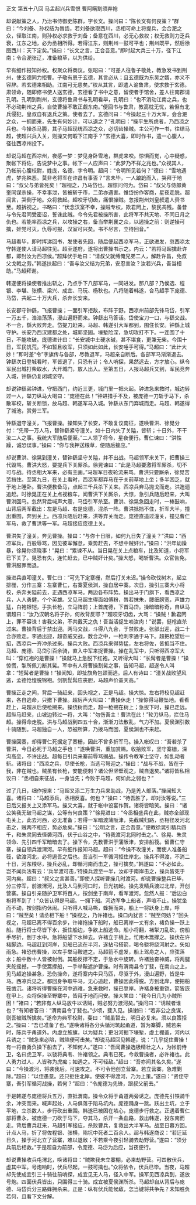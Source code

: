 正文 第五十八回 马孟起兴兵雪恨 曹阿瞒割须弃袍

却说献策之人，乃治书侍御史陈群，字长文。操问曰：“陈长文有何良策？”群曰：“今刘备、孙权结为唇齿，若刘备欲取西川，丞相可命上将提兵，会合淝之众，径取江南，则孙权必求救于刘备；备意在西川，必无心救权；权无救则力乏兵衰，江东之地，必为丞相所得。若得江东，则荆州一鼓可平也；荆州既平，然后徐图西川：天下定矣。”操曰：“长文之言，正合吾意。”即时起大兵三十万，径下江南；令合淝张辽，准备粮草，以为供给。

早有细作报知孙权。权聚众将商议。张昭曰：“可差人往鲁子敬处，教急发书到荆州，使玄德同力拒曹。子敬有恩于玄德，其言必从；且玄德既为东吴之婿，亦义不容辞。若玄德来相助。江南可无患矣。”权从其言，即遣人谕鲁肃，使求救于玄德。肃领命，随即修书使人送玄德，玄德看了书中之意，留使者于馆舍，差人往南郡请孔明。孔明到荆州，玄德将鲁肃书与孔明看毕，孔明曰：“也不消动江南之兵，也不必动荆州之兵，自使曹操不敢正觑东南。”便回书与鲁肃，教高枕无忧，若但有北兵侵犯，皇叔自有退兵之策。使者去了。玄德问曰：“今操起三十万大军，会合淝之众，一拥而来，先生有何妙计，可以退之？”孔明曰：“操平生所虑者，乃西凉之兵也。今操杀马腾，其子马超现统西凉之众，必切齿操贼。主公可作一书，往结马超，使超兴兵入关，则操又何暇下江南乎？”玄德大喜，即时作书，遣一心腹人，径往西凉州投下。

却说马超在西凉州，夜感一梦：梦见身卧雪地，群虎来咬。惊惧而觉，心中疑惑，聚帐下将佐，告说梦中之事。帐下一人应声曰：“此梦乃不祥之兆也。”众视其人，乃帐前心腹校尉，姓庞，名德，字令明。超问：“令明所见若何？”德曰：“雪地遇虎，梦兆殊恶。莫非老将军在许昌有事否？”言未毕，一人踉跄而入，哭拜于地曰：“叔父与弟皆死矣！”超视之，乃马岱也。超惊问何为。岱曰：“叔父与侍郎黄奎同谋杀操，不幸事泄，皆被斩于市，二弟亦遇害。惟岱扮作客商，星夜走脱。超闻言，哭倒于地。众将救起。超咬牙切齿，痛恨操贼。忽报荆州刘皇叔遣人赍书至。超拆视之。书略曰：“伏念汉室不幸，操贼专权，欺君罔上，黎民凋残。备昔与令先君同受密诏，誓诛此贼。今令先君被操所害，此将军不共天地、不同日月之仇也。若能率西凉之兵，以攻操之右，备当举荆襄之众，以遏操之前：则逆操可擒，奸党可灭，仇辱可报，汉室可兴矣。书不尽言，立待回音。”

马超看毕，即时挥涕回书，发使者先回，随后便起西凉军马，正欲进发，忽西凉太守韩遂使人请马超往见。超至遂府，遂将出曹操书示之。内云：“若将马超擒赴许都，即封汝为西凉侯。”超拜伏于地曰：“请叔父就缚俺兄弟二人，解赴许昌，免叔父戈戟之劳。”韩遂扶起曰：“吾与汝父结为兄弟，安忍害汝？汝若兴兵，吾当相助。”马超拜谢。

韩遂便将操使者推出斩之，乃点手下八部军马，一同进发。那八部？乃侯选、程银、李堪、张横、梁兴、成宜、马玩、杨秋也。八将随着韩遂，合马超手下庞德、马岱，共起二十万大兵，杀奔长安来。

长安郡守钟繇，飞报曹操；一面引军拒敌，布阵于野。西凉州前部先锋马岱，引军一万五千，浩浩荡荡，漫山遍野而来。钟繇出马答话。岱使宝刀一口，与繇交战。不一合，繇大败奔走。岱提刀赶来。马超、韩遂引大军都到，围住长安。钟繇上城守护。长安乃西汉建都之处，城郭坚固。壕堑险深，急切攻打不下。一连围了十日，不能攻破。庞德进计曰：“长安城中土硬水碱，甚不堪食，更兼无柴。今围十日，军民饥荒。不如暂且收军，只须如此如此，长安唾手可得。”马超曰：“此计大妙！”即时差“令”字旗传与各部，尽教退军，马超亲自断后。各部军马渐渐退去。钟繇次日登城看时，军皆退了，只恐有计；令人哨探，果然远去，方才放心。纵令军民出城打柴取水，大开城门，放人出入。至第五日，人报马超兵又到，军民竞奔入城，钟繇仍复闭城坚守。

却说钟繇弟钟进，守把西门，约近三更，城门里一把火起。钟进急来救时，城边转过一人，举刀纵马大喝曰：“庞德在此！”钟进措手不及，被庞德一刀斩于马下，杀散军校，斩关断锁，放马超、韩遂军马入城。钟繇从东门弃城而走。马超、韩遂得了城池，赏劳三军。

钟繇退守潼关，飞报曹操。操知失了长安，不敢复议南征，遂唤曹洪、徐晃分付：“先带一万人马，替钟繇紧守潼关。如十日内失了关隘，皆斩；十日外，不干汝二人之事。我统大军随后便至。”二人领了将令，星夜便行。曹仁谏曰：“洪性躁，诚恐误事。”操曰：“你与我押送粮草，便随后接应。”

却说曹洪、徐晃到潼关，替钟繇坚守关隘，并不出战。马超领军来关下，把曹操三代毁骂。曹洪大怒，要提兵下关厮杀。徐晃谏曰：“此是马超要激将军厮杀，切不可与战。待丞相大军来，必有主画。”马超军日夜轮流来骂。曹洪只要厮杀，徐晃苦苦挡住。至第九日，在关上看时，西凉军都弃马在于关前草地上坐；多半困乏，就于地上睡卧。曹洪便教备马，点起三千兵杀下关来。西凉兵弃马抛戈而走。洪迤逦追赶。时徐晃正在关上点视粮车，闻曹洪下关厮杀，大惊，急引兵随后赶来，大叫曹洪回马。忽然背后喊声大震，马岱引军杀至。曹洪、徐晃急回走时，一棒鼓响，山背后两军截出：左是马超、右是庞德，混杀一阵。曹洪抵挡不住，折军大半，撞出重围，奔到关上。西凉兵随后赶来，洪等弃关而走。庞德直追过潼关，撞见曹仁军马，救了曹洪等一军。马超接应庞德上关。

曹洪失了潼关。奔见曹操。操曰：“与你十日限，如何九日失了潼关？”洪曰：“西凉军兵，百般辱骂，因见彼军懈怠，乘势赶去，不想中贼奸计。”操曰：“洪年幼躁暴，徐晃你须晓事！”晃曰：“累谏不从。当日晃在关上点粮车，比及知道，小将军已下关了。晃恐有失，连忙赶去，已中贼奸计矣。”操大怒，喝斩曹洪。众官告免。曹洪服罪而退。

操进兵直叩潼关。曹仁曰：“可先下定寨栅，然后打关未迟。”操令砍伐树木，起立排栅，分作三寨：左寨曹仁，右寨夏侯渊，操自居中寨。次日，操引三寨大小将校，杀奔关隘前去，正遇西凉军马。两边各布阵势。操出马于门旗下，看西凉之兵，人人勇健，个个英雄。又见马超生得面如傅粉，唇若抹朱，腰细膀宽，声雄力猛，白袍银铠，手执长枪，立马阵前；上首庞德，下首马岱。操暗暗称奇，自纵马谓超曰：“汝乃汉朝名将子孙，何故背反耶？”超咬牙切齿，大骂：“操贼！歉君罔上，罪不容诛！害我父弟，不共戴天之仇！吾当活捉生啖汝肉！”说罢，挺枪直杀过来。曹操背后于禁出迎。两马交战，斗得八九合，于禁败走。张郃出迎，战二十合亦败走。李通出迎，超奋威交战，数合之中，一枪刺李通于马下。超把枪望后一招，西凉兵一齐冲杀过来。操兵大败。西凉兵来得势猛，左右将佐，皆抵当不住。马超、庞德、马岱引百余骑，直入中军来捉曹操。操在乱军中，只听得西凉军大叫：“穿红袍的是曹操！”操就马上急脱下红袍。又听得大叫：“长髯者是曹操！”操惊慌，掣所佩刀断其髯。军中有人将曹操割髯之事，告知马超，超遂令人叫拿：“短髯者是曹操！”操闻知，即扯旗角包颈而逃。后人有诗曰：“潼关战败望风逃，孟德怆惶脱锦袍。剑割髭髯应丧胆，马超声价盖天高。”

曹操正走之间，背后一骑赶来，回头视之，正是马超。操大惊。左右将校见超赶来，各自逃命，只撤下曹操。超厉声大叫曰：“曹操休走！”操惊得马鞭坠地。看看赶上，马超从后使枪搠来。操绕树而走，超一枪搠在树上；急拔下时，操已走远。超纵马赶来，山坡边转过一将，大叫：“勿伤吾主！曹洪在此！”轮刀纵马，拦住马超。操得命走脱。洪与马超战到四五十合，渐渐刀法散乱，气力不加。夏侯渊引数十骑随到。马超独自一人，恐被所算，乃拨马而回，夏侯渊也不来赶。

曹操回寨，却得曹仁死据定了寨栅，因此不曾多折军马。操入帐叹曰：“吾若杀了曹洪，今日必死于马超之手也！”遂唤曹洪，重加赏赐。收拾败军，坚守寨栅，深沟高垒，不许出战。超每日引兵来寨前辱骂搦战。操传令教军士坚守，如乱动者斩。诸将曰：“西凉之兵，尽使长枪，当选弓弩迎之。”操曰：“战与不战，皆在于我，非在贼也。贼虽有长枪，安能便刺？诸公但坚壁观之，贼自退矣。”诸将皆私相议曰：“丞相自来征战，一身当先；今败于马超，何如此之弱也？”

过了几日，细作报来：“马超又添二万生力兵来助战，乃是羌人部落。”操闻知大喜。诸将曰：“马超添兵，丞相反喜。何也？”操曰：“待吾胜了，却对汝等说。”三日后又报关上又添军马。操又大喜，就于帐中设宴作贺。诸将皆暗笑。操曰：“诸公笑我无破马超之谋，公等有何良策？”徐晃进曰：“今丞相盛兵在此，贼亦全部现屯关上，此去河西，必无准备；若得一军暗渡蒲阪津，先截贼归路，丞相径发河北击之，贼两不相应，势必危矣。”操曰：“公明之言，正合吾意。”便教徐晃引精兵四千，和朱灵同去径袭河西，伏于山谷之中，“待我渡河北同时击之。”、徐晃、朱灵领命、先引四千军暗暗去了。操下令，先教曹洪于蒲阪津，安排船筏。留曹仁守寨，操自领兵渡渭河。早有细作报知马超。超曰：“今操不攻潼关，而使人准备船筏，欲渡河北，必将遏吾之后也。吾当引一军循河拒住岸北。操兵不得渡，不消二十日，河东粮尽，操兵必乱，却循河南而击之，操可擒矣。”韩遂曰：“不必如此。岂不闻兵法有云：‘兵半渡可击，’待操兵渡至一半，汝却于南岸击之，操兵皆死于河内矣。超曰：“叔父之言甚善。”即使人探听曹操几时渡河。却说曹操整兵已毕，分三停军，前渡渭河，比及人马到河口时，日光初起。操先发精兵渡过北岸，开创营寨。操自引亲随护卫军将百人，按剑坐于南岸，看军渡河。忽然人报：“后边白袍将军到了！”众皆认得是马超。一拥下船。河边军争上船者，声喧不止。操犹坐而不动，按剑指约休闹。只听得人喊马嘶，蜂拥而来，船上一将跃身上岸，呼曰：“贼至矣！请丞相下船！”操视之，乃许褚也。操口内犹言：“贼至何妨？”回头视之，马超已离不得百余步，许褚拖操下船时，船已离岸一丈有余，褚负操一跃上船。随行将士尽皆下水，扳住船边，争欲上船逃命。船小将翻，褚掣刀乱砍，傍船手尽折，倒于水中。急将船望下水棹去。许褚立于梢上。忙用木篙撑之。操伏在许褚脚边。马超赶到河岸，见船已流在半河，遂拈弓搭箭，喝令骁将绕河射之。矢如雨急。褚恐伤曹操，以左手举马鞍遮之。马超箭不虚发，船上驾舟之人，应弦落水；船中数十人皆被射倒。其船反撑不定，于急水中旋转。许褚独奋神威，将两腿夹舵摇撼，一手使篙撑船，一手举鞍遮护曹操。时有渭南县令丁斐，在南山之上，见马超追操甚急，恐伤操命，遂将寨内牛只马匹，尽驱于外，漫山遍野，皆是牛马。西凉兵见之。都回身争取牛马，无心追赶，曹操因此得脱。方到北岸，便把船筏凿沉。诸将听得曹操在河中逃难，急来救时，操已登岸。许褚身被重铠，箭皆嵌在甲上。众将保操至野寨中，皆拜于地而问安。操大笑曰：“我今日几为小贼所困！”褚曰；“若非有人纵马放牛以诱贼，贼必努力渡河矣。”操问曰：“诱贼者谁也？”有知者答曰：“渭南县令丁斐也。”少顷，斐入见。操谢曰：“若非公之良谋，则吾被贼所擒矣。”遂命为典军校尉，斐曰：“贼虽暂去，明日必复来。须以良策拒之。”操曰：“吾已准备了也。”遂唤诸将各分头循河筑起甬道，暂为寨脚，贼若来时，陈兵于甬道外。内虚立旌旗，以为疑兵；更沿河掘下壕堑，虚土棚盖，河内以兵诱之：“贼急来必陷，贼陷便可击矣。”却说马超回见韩遂，说：“几乎捉住曹操！有一将奋勇负操下船去了，不知何人。”遂曰：“吾闻曹操选极精壮之人，为帐前侍卫，名曰虎卫军，以骁将典韦、许褚领之。典韦已死，今救曹操者，必许褚也。此人勇力过人，人皆称为虎痴；如遇之。不可轻敌。”超曰：“吾亦闻其名久矣。”遂曰：“今操渡河，将袭我后。可速攻之。不可令他创立营寨。若立营寨，急难剿除。”超曰：“以侄愚意。还只拒住北岸。使彼不得渡河，乃为上策。”遂曰：“贤侄守寨，吾引军循河战操，若何？”超曰：“令庞德为先锋，跟叔父前去。”

于是韩遂与庞德将兵五万，直抵渭南。操令众将于甬道两旁诱之。庞德先引铁骑千余，冲突而来。喊声起处，人马俱落于陷马坑内。庞德踊身一跳。跃出土坑，立于平地，立杀数人，步行砍出重围。韩遂已被困在垓心，庞德步行救之。正遇着曹仁部将曹永，被庞德一刀砍于马下，夺其马，杀开一条血路，救出韩遂，投东南而走。背后曹兵赶来，马超引军接应，杀败曹兵，复救出大半军马。战至日暮方回。计点人马，折了将佐程银、张横，陷坑中死者二百余人。超与韩遂商议：“若迁延日久，操于河北立了营寨，难以退敌；不若乘今夜引轻骑去劫野营。”遂曰：“须分兵前后相救。”于是超自为前部，令庞德、马岱为后应，当夜便行。

却说曹操收兵屯渭北，唤诸将曰：“贼欺我未立寨棚，必来劫野营。可四散伏兵，虚其中军。号炮响时，伏兵尽起，一鼓可擒也。”众将依令，伏兵已毕。当夜，马超却先使成宜引三十骑往前哨探，成宜见无人马，径入中军。操军见西凉兵到，遂放号炮。四面伏兵皆出，只围得三十骑。成宜被夏侯渊所杀。马超却自从背后与庞德、马岱兵分三路蜂拥杀来。正是：纵有伏兵能候敌，怎当键将共争先？未知胜负若何，且看下文分解。

